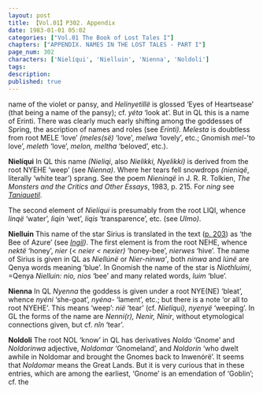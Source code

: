 ```yaml
---
layout: post
title: 【Vol.01】P302. Appendix
date: 1983-01-01 05:02
categories: ["Vol.01 The Book of Lost Tales I"]
chapters: ["APPENDIX. NAMES IN THE LOST TALES - PART I"]
page_num: 302
characters: ['Nielíqui', 'Nielluin', 'Nienna', 'Noldoli']
tags: 
description: 
published: true
---
```


<p style="text-indent: 0;">
name of the violet or pansy, and <I>Helinyetillë</I> is glossed ‘Eyes of Heartsease’ (that being a name of the pansy); cf. <I>yéta</I> ‘look at’. But in QL this is a name of Erinti. There was clearly much early shifting among the goddesses of Spring, the ascription of names and roles (see <I>Erinti). Melesta</I> is doubtless from root MELE ‘love’ <I>(meles(së)</I> ‘love’, <I>melwa</I> ‘lovely’, etc.; Gnomish <I>mel-</I>'to love’, <I>meleth</I> ‘love’, <I>melon, meltha</I> ‘beloved’, etc.).
</p>

<B>Nielíqui</B>   In QL this name <I>(Nieliqi</I>, also <I>Nielikki, Nyelikki)</I> is derived from the root NYEHE ‘weep’ (see <I>Nienna)</I>. Where her tears fell snowdrops <I>(nieniqë</I>, literally ‘white tear’) sprang. See the poem <I>Nieninqë</I> in J. R. R. Tolkien, <I>The Monsters and the Critics and Other Essays</I>, 1983, p. 215. For <I>ning</I> see <I>[Taniquetil]({{site.baseurl}}/characters#Taniquetil)</I>.

The second element of <I>Nielíqui</I> is presumably from the root LIQI, whence <I>linqë</I> ‘water’, <I>liqin</I> ‘wet’, <I>liqis</I> ‘transparence’, etc. (see <I>Ulmo)</I>.

<B>Nielluin</B>   This name of the star Sirius is translated in the text ([p. 203]({{site.baseurl}}/vol01-p203)) as ‘the Bee of Azure’ (see <I>[Ingil]({{site.baseurl}}/characters#Ingil))</I>. The first element is from the root NEHE, whence <I>nektë</I> ‘honey’, <I>nier</I> (< <I>neier < nexier)</I> ‘honey-bee’, <I>nierwes</I> ‘hive’. The name of Sirius is given in QL as <I>Niellúnë</I> or <I>Nier-ninwa’</I>, both <I>ninwa</I> and <I>lúnë</I> are Qenya words meaning ‘blue’. In Gnomish the name of the star is <I>Niothluimi</I>, =Qenya <I>Nielluin: nio, nios</I> ‘bee’ and many related words, <I>luim</I> ‘blue’.

<B>Nienna</B>   In QL <I>Nyenna</I> the goddess is given under a root NYE(NE) ‘bleat’, whence <I>nyéni</I> ‘she-goat’, <I>nyéna-</I> ‘lament’, etc.; but there is a note ‘or all to root NYEHE’. This means ‘weep’: <I>nië</I> ‘tear’ (cf. <I>Nielíqui), nyenyë</I> ‘weeping’. In GL the forms of the name are <I>Nenni(r), Nenir, Ninir</I>, without etymological connections given, but cf. <I>nîn</I> ‘tear’.

<B>Noldoli</B>   The root NOL ‘know’ in QL has derivatives <I>Noldo</I> ‘Gnome’ and <I>Noldorinwa</I> adjective, <I>Noldomar</I> ‘Gnomeland’, and <I>Noldorin</I> ‘who dwelt awhile in Noldomar and brought the Gnomes back to Inwenórë’. It seems that <I>Noldomar</I> means the Great Lands. But it is very curious that in these entries, which are among the earliest, ‘Gnome’ is an emendation of ‘Goblin’; cf. the

